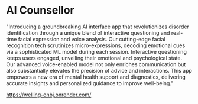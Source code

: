 # AI Counsellor

"Introducing a groundbreaking AI interface app that revolutionizes disorder identification through a unique blend of interactive questioning and real-time facial expression and voice analysis. Our cutting-edge facial recognition tech scrutinizes micro-expressions, decoding emotional cues via a sophisticated ML model during each session. Interactive questioning keeps users engaged, unveiling their emotional and psychological state. Our advanced voice-enabled model not only enriches communication but also substantially elevates the precision of advice and interactions. This app empowers a new era of mental health support and diagnostics, delivering accurate insights and personalized guidance to improve well-being."


https://welling-onbj.onrender.com/
